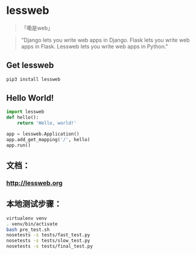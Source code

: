 # lessweb
>「嘞是web」

> "Django lets you write web apps in Django. Flask lets you write web apps in Flask. Lessweb lets you write web apps in Python."

## Get lessweb
```bash
pip3 install lessweb
```

## Hello World!
```python
import lessweb
def hello():
    return 'Hello, world!'

app = lessweb.Application()
app.add_get_mapping('/', hello)
app.run()
```

## 文档：
### http://lessweb.org

## 本地测试步骤：
```bash
virtualenv venv
. venv/bin/activate
bash pre_test.sh
nosetests -s tests/fast_test.py
nosetests -s tests/slow_test.py
nosetests -s tests/final_test.py

```